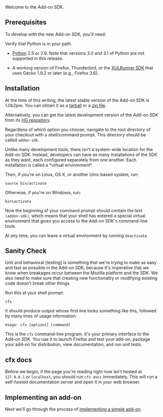 Welcome to the Add-on SDK.

## Prerequisites ##

To develop with the new Add-on SDK, you'll need:

<span class="aside">
Verify that Python is in your path.
</span>

* [Python] 2.5 or 2.6. Note that versions 3.0 and 3.1 of Python are not
  supported in this release.

* A working version of Firefox, Thunderbird, or the [XULRunner SDK] that
  uses Gecko 1.9.2 or later (e.g., Firefox 3.6).

  [Python]: http://www.python.org/
  [XULRunner SDK]: https://developer.mozilla.org/en/Gecko_SDK

## Installation ##

At the time of this writing, the latest stable version of the Add-on
SDK is 1.0b2pre. You can obtain it as a [tarball] or a [zip file].

Alternatively, you can get the latest development version of the
Add-on SDK from its [HG repository].

Regardless of which option you choose, navigate to the root directory
of your checkout with a shell/command prompt. This directory should
be called `addon-sdk`.

<span class="aside">
Unlike many development tools, there isn't a system-wide location for
the Add-on SDK. Instead, developers can have as many installations of
the SDK as they want, each configured separately from one
another. Each installation is called a *virtual environment*.
</span>

Then, if you're on Linux, OS X, or another Unix-based system, run:

    source bin/activate

Otherwise, if you're on Windows, run:

    bin\activate

Now the beginning of your command prompt should contain the text
`(addon-sdk)`, which means that your shell has entered a special
virtual environment that gives you access to the Add-on SDK's
command-line tools.

At any time, you can leave a virtual environment by running
`deactivate`.

  [tarball]: https://ftp.mozilla.org/pub/mozilla.org/labs/jetpack/jetpack-sdk-latest.tar.gz
  [zip file]: https://ftp.mozilla.org/pub/mozilla.org/labs/jetpack/jetpack-sdk-latest.zip
  [HG repository]: http://hg.mozilla.org/labs/jetpack-sdk/

## Sanity Check ##

<span class="aside">
Unit and behavioral [testing] is something that
we're trying to make as easy and fast as possible in the Add-on SDK,
because it's imperative that we know when breakages occur between the
Mozilla platform and the SDK. We also need to make sure that creating
new functionality or modifying existing code doesn't break other
things.

  [testing]: http://www.mindview.net/WebLog/log-0025
</span>

Run this at your shell prompt:

    cfx

It should produce output whose first line looks something like this, followed by
many lines of usage information:

    Usage: cfx [options] [command]

This is the `cfx` command-line program.  It's your primary interface to the
Add-on SDK.  You use it to launch Firefox and test your add-on, package your
add-on for distribution, view documentation, and run unit tests.

## cfx docs ##

Before we begin, if the page you're reading right now isn't hosted at
`127.0.0.1` or `localhost`, you should run `cfx docs`
immediately. This will run a self-hosted documentation server and open
it in your web browser.

## Implementing an add-on ##

Next we'll go through the process of [implementing a 
simple add-on](#guide/implementing-simple-addon).

  [Packaging]: #guide/packaging
